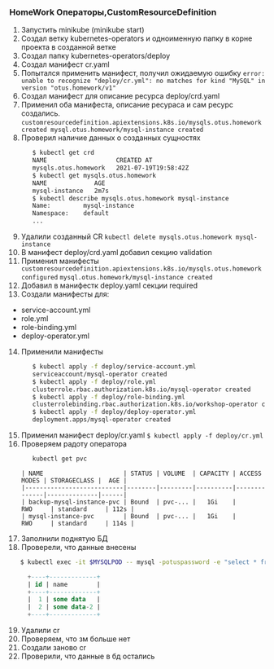 ### HomeWork Операторы,CustomResourceDefinition

1. Запустить minikube (minikube start)
2. Создал ветку kubernetes-operators и одноименную папку в корне проекта в созданной ветке
3. Создал папку kubernetes-operators/deploy
4. Создал манифест cr.yaml
5. Попытался применить манифест, получил ожидаемую ошибку ```error: unable to recognize "deploy/cr.yml": no matches for kind "MySQL" in version "otus.homework/v1"```
6. Создал манифест для описание ресурса deploy/crd.yaml
7. Применил оба манифеста, описание ресураса и сам ресурс создались. ```customresourcedefinition.apiextensions.k8s.io/mysqls.otus.homework created
mysql.otus.homework/mysql-instance created```
8. Проверил наличие данных о созданных сущностях 
    ```bash
       $ kubectl get crd
       NAME                   CREATED AT
       mysqls.otus.homework   2021-07-19T19:58:42Z
       $ kubectl get mysqls.otus.homework
       NAME             AGE
       mysql-instance   2m7s
       $ kubectl describe mysqls.otus.homework mysql-instance
       Name:         mysql-instance
       Namespace:    default
       ...
    ```
9.   Удалили созданный CR ```kubectl delete mysqls.otus.homework mysql-instance```
10.  В манифест deploy/crd.yaml добавил секцию validation
11.  Применил манифесты ``` customresourcedefinition.apiextensions.k8s.io/mysqls.otus.homework configured``` ```mysql.otus.homework/mysql-instance created```
12.  Добавил в манифестк deploy.yaml секции required
13.  Создали манифесты для:
- service-account.yml
- role.yml
- role-binding.yml
- deploy-operator.yml   
14. Применили манифесты 
    ```bash
       $ kubectl apply -f deploy/service-account.yml
       serviceaccount/mysql-operator created
       $ kubectl apply -f deploy/role.yml
       clusterrole.rbac.authorization.k8s.io/mysql-operator created
       $ kubectl apply -f deploy/role-binding.yml
       clusterrolebinding.rbac.authorization.k8s.io/workshop-operator created
       $ kubectl apply -f deploy/deploy-operator.yml
       deployment.apps/mysql-operator created
    ```   
15. Применил манифест deploy/cr.yaml ```$ kubectl apply -f deploy/cr.yml```
16. Проверяем радоту оператора
    ```bash
       kubectl get pvc
    ```   
        | NAME                      | STATUS | VOLUME  | CAPACITY | ACCESS MODES | STORAGECLASS |  AGE |
        |---------------------------|--------|---------|----------|--------------|--------------|------|
        | backup-mysql-instance-pvc | Bound  | pvc-... |   1Gi    |      RWO     | standard     | 112s |
        | mysql-instance-pvc        | Bound  | pvc-... |   1Gi    |      RWO     | standard     | 114s |

17. Заполнили поднятую БД
18. Проверели, что данные внесены
   ```bash
      $ kubectl exec -it $MYSQLPOD -- mysql -potuspassword -e "select * from test;" otus-database
   ```
   ```sql
        +----+-------------+
        | id | name        |
        +----+-------------+
        |  1 | some data   |
        |  2 | some data-2 |
        +----+-------------+
```    
19. Удалили cr
20. Проверяем, что зм больше нет
21. Создали заново cr
22. Проверили, что данные в бд остались
